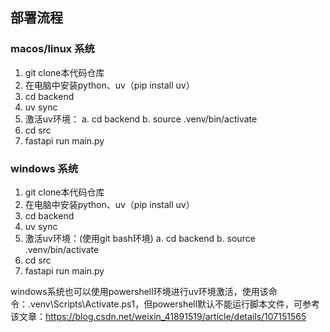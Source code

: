 ## 部署流程

### macos/linux 系统

1. git clone本代码仓库
2. 在电脑中安装python、uv（pip install uv）
3. cd backend
4. uv sync
5. 激活uv环境：
    a. cd backend
    b. source .venv/bin/activate
6. cd src
7. fastapi run main.py

### windows 系统

1. git clone本代码仓库
2. 在电脑中安装python、uv（pip install uv）
3. cd backend
4. uv sync
5. 激活uv环境：(使用git bash环境)
    a. cd backend
    b. source .venv/bin/activate
6. cd src
7. fastapi run main.py

windows系统也可以使用powershell环境进行uv环境激活，使用该命令：.venv\Scripts\Activate.ps1，但powershell默认不能运行脚本文件，可参考该文章：https://blog.csdn.net/weixin_41891519/article/details/107151565